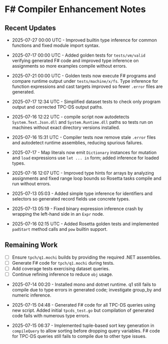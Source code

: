# F# Compiler Enhancement Notes

## Recent Updates
- 2025-07-27 00:00 UTC - Improved builtin type inference for common functions and fixed module import syntax.

- 2025-07-17 00:00 UTC - Added golden tests for `tests/vm/valid` verifying
  generated F# code and improved type inference on assignments so more
  examples compile without errors.
- 2025-07-21 00:00 UTC - Golden tests now execute F# programs and compare
  runtime output under `tests/machine/x/fs`. Type inference for function
  expressions and cast targets improved so fewer `.error` files are generated.
- 2025-07-17 12:34 UTC - Simplified dataset tests to check only program output
  and corrected TPC-DS output paths.

- 2025-07-16 12:22 UTC - compile script now autodetects `System.Text.Json.dll`
  and `System.Runtime.dll` paths so tests run on machines without exact
  directory versions installed.
- 2025-07-16 15:31 UTC - Compiler tests now remove stale `.error` files and
  autodetect runtime assemblies, reducing spurious failures.
- 2025-07-17 - Map literals now emit `Dictionary` instances for mutation and
  `load` expressions use `let ... in` form; added inference for loaded types.

- 2025-07-16 12:07 UTC - Improved type hints for arrays by analyzing assignments
  and fixed range loop bounds so Rosetta tasks compile and run without errors.

- 2025-07-13 05:03 - Added simple type inference for identifiers and selectors so
  generated record fields use concrete types.
- 2025-07-13 05:19 - Fixed binary expression inference crash by wrapping
  the left-hand side in an `Expr` node.
- 2025-07-16 02:15 UTC - Added Rosetta golden tests and implemented
  `padStart` method calls and `pow` builtin support.

## Remaining Work

- [ ] Ensure `tpch/q1.mochi` builds by providing the required .NET assemblies.
- [ ] Generate F# code for `tpch/q1.mochi` during tests.
- [ ] Add coverage tests exercising dataset queries.
- [ ] Continue refining inference to reduce `obj` usage.

- 2025-07-14 00:20 - Installed mono and dotnet runtime. q1 still fails to compile due to type errors in generated code; investigate group_by and numeric inference.
- 2025-07-15 04:48 - Generated F# code for all TPC-DS queries using new script. Added
  initial `tpcds_test.go` but compilation of generated code fails with numerous
  type errors.


- 2025-07-15 06:37 - Implemented tuple-based sort key generation in `compileQuery` to allow sorting before dropping query variables. F# code for TPC-DS queries still fails to compile due to other type issues.
